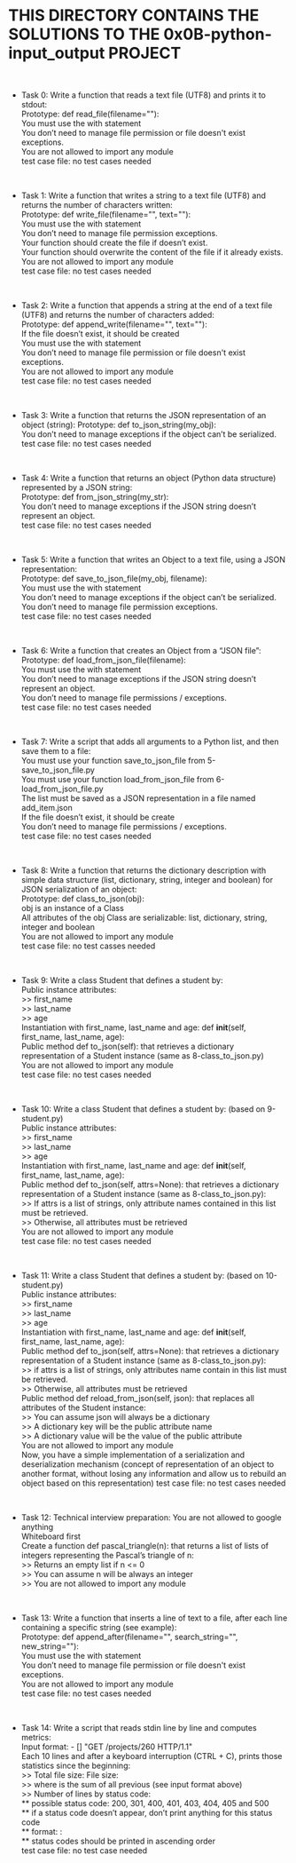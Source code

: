 # THIS DIRECTORY CONTAINS THE SOLUTIONS TO THE 0x0B-python-input_output PROJECT
<br>

* Task 0: Write a function that reads a text file (UTF8) and prints it to stdout: <br>
	Prototype: def read_file(filename=""): <br>
	You must use the with statement <br>
	You don’t need to manage file permission or file doesn't exist exceptions. <br>
	You are not allowed to import any module <br>
	test case file: no test cases needed <br>
<br>

* Task 1: Write a function that writes a string to a text file (UTF8) and returns the number of characters written: <br>
	Prototype: def write_file(filename="", text=""): <br>
	You must use the with statement <br>
	You don’t need to manage file permission exceptions. <br>
	Your function should create the file if doesn’t exist. <br>
	Your function should overwrite the content of the file if it already exists. <br>
	You are not allowed to import any module <br>
	test case file: no test cases needed <br>
<br>

* Task 2: Write a function that appends a string at the end of a text file (UTF8) and returns the number of characters added: <br>
	Prototype: def append_write(filename="", text=""): <br>
	If the file doesn’t exist, it should be created <br>
	You must use the with statement <br>
	You don’t need to manage file permission or file doesn't exist exceptions. <br>
	You are not allowed to import any module <br>
	test case file: no test cases needed <br>
<br>

* Task 3: Write a function that returns the JSON representation of an object (string):
	Prototype: def to_json_string(my_obj): <br>
	You don’t need to manage exceptions if the object can’t be serialized. <br>
	test case file: no test cases needed <br>
<br>

* Task 4: Write a function that returns an object (Python data structure) represented by a JSON string: <br>
	Prototype: def from_json_string(my_str): <br>
	You don’t need to manage exceptions if the JSON string doesn’t represent an object. <br>
	test case file: no test cases needed <br>
<br>

* Task 5: Write a function that writes an Object to a text file, using a JSON representation: <br>
	Prototype: def save_to_json_file(my_obj, filename): <br>
	You must use the with statement <br>
	You don’t need to manage exceptions if the object can’t be serialized. <br>
	You don’t need to manage file permission exceptions. <br>
	test case file: no test cases needed <br>
<br>

* Task 6: Write a function that creates an Object from a “JSON file”: <br>
	Prototype: def load_from_json_file(filename): <br>
	You must use the with statement <br>
	You don’t need to manage exceptions if the JSON string doesn’t represent an object. <br>
	You don’t need to manage file permissions / exceptions. <br>
	test case file: no test cases needed <br>
<br>

* Task 7: Write a script that adds all arguments to a Python list, and then save them to a file: <br>
	You must use your function save_to_json_file from 5-save_to_json_file.py <br>
	You must use your function load_from_json_file from 6-load_from_json_file.py <br>
	The list must be saved as a JSON representation in a file named add_item.json <br>
	If the file doesn’t exist, it should be create <br>
	You don’t need to manage file permissions / exceptions. <br>
	test case file: no test cases needed <br>
<br>

* Task 8: Write a function that returns the dictionary description with simple data structure (list, dictionary, string, integer and boolean) for JSON serialization of an object: <br>
	Prototype: def class_to_json(obj): <br>
	obj is an instance of a Class <br>
	All attributes of the obj Class are serializable: list, dictionary, string, integer and boolean <br>
	You are not allowed to import any module <br>
	test case file: no test casses needed <br>
<br>

* Task 9: Write a class Student that defines a student by: <br>
	Public instance attributes: <br>
		>> first_name <br>
		>> last_name <br>
		>> age <br>
	Instantiation with first_name, last_name and age: def __init__(self, first_name, last_name, age): <br>
	Public method def to_json(self): that retrieves a dictionary representation of a Student instance (same as 8-class_to_json.py) <br>
	You are not allowed to import any module <br>
	test case file: no test cases needed <br>
<br>

* Task 10: Write a class Student that defines a student by: (based on 9-student.py) <br>
	Public instance attributes: <br>
		>> first_name <br>
		>> last_name <br>
		>> age <br>
	Instantiation with first_name, last_name and age: def __init__(self, first_name, last_name, age): <br>
	Public method def to_json(self, attrs=None): that retrieves a dictionary representation of a Student instance (same as 8-class_to_json.py): <br>
		>> If attrs is a list of strings, only attribute names contained in this list must be retrieved. <br>
		>> Otherwise, all attributes must be retrieved <br>
	You are not allowed to import any module <br>
	test case file: no test cases needed <br>
<br>

* Task 11: Write a class Student that defines a student by: (based on 10-student.py) <br>
	Public instance attributes: <br>
		>> first_name <br>
		>> last_name <br>
		>> age <br>
	Instantiation with first_name, last_name and age: def __init__(self, first_name, last_name, age): <br>
	Public method def to_json(self, attrs=None): that retrieves a dictionary representation of a Student instance (same as 8-class_to_json.py): <br>
		>> if attrs is a list of strings, only attributes name contain in this list must be retrieved. <br>
		>> Otherwise, all attributes must be retrieved <br>
	Public method def reload_from_json(self, json): that replaces all attributes of the Student instance: <br>
		>> You can assume json will always be a dictionary <br>
		>> A dictionary key will be the public attribute name <br>
		>> A dictionary value will be the value of the public attribute <br>
	You are not allowed to import any module <br>
	Now, you have a simple implementation of a serialization and deserialization mechanism (concept of representation of an object to another format, without losing any information and allow us to rebuild an object based on this representation)
	test case file: no test cases needed <br>
<br>

* Task 12: Technical interview preparation:
	You are not allowed to google anything <br>
	Whiteboard first <br>
	Create a function def pascal_triangle(n): that returns a list of lists of integers representing the Pascal’s triangle of n: <br>
		>> Returns an empty list if n <= 0 <br>
		>> You can assume n will be always an integer <br>
		>> You are not allowed to import any module <br>
<br>

* Task 13: Write a function that inserts a line of text to a file, after each line containing a specific string (see example): <br>
	Prototype: def append_after(filename="", search_string="", new_string=""): <br>
	You must use the with statement <br>
	You don’t need to manage file permission or file doesn't exist exceptions. <br>
	You are not allowed to import any module <br>
	test case file: no test cases needed <br>
<br>

* Task 14: Write a script that reads stdin line by line and computes metrics: <br>
	Input format: <IP Address> - [<date>] "GET /projects/260 HTTP/1.1" <status code> <file size> <br>
	Each 10 lines and after a keyboard interruption (CTRL + C), prints those statistics since the beginning: <br>
		>> Total file size: File size: <total size> <br>
		>> where is the sum of all previous (see input format above) <br>
		>> Number of lines by status code: <br>
			** possible status code: 200, 301, 400, 401, 403, 404, 405 and 500 <br>
			** if a status code doesn’t appear, don’t print anything for this status code <br>
			** format: <status code>: <number> <br>
			** status codes should be printed in ascending order <br>
	test case file: no test case needed <br>
<br>
